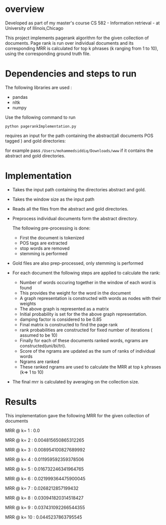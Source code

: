 # overview

Developed as part of my master's course CS 582 - Information retrieval - at University of Illinois,Chicago

This project implements pagerank algorithm for the given collection of documents. 
Page rank is run over individual documents and its corresponding MRR is calculated for top k phrases (k ranging from 1 to 10), using the corresponding ground truth file.


# Dependencies and steps to run

The following libraries are used :

- pandas
- nltk
- numpy

Use the following command to run

`python pagerankImplementation.py`

requires an input for the path containing the abstract(all documents POS tagged ) and gold directories:

for example pass `/Users/mohammedsiddiq/Downloads/www` if it contains the abstract and gold directories.

# Implementation

- Takes the input path containing the directories abstract and gold.
- Takes the window size as the input path
- Reads all the files from the abstract and gold directories.
- Preprocess individual documents form the abstract directory.
  
  The following pre-processing is done:
  
  - First the document is tokenized
  - POS tags are extracted
  - stop words are removed
  - stemming is performed
  
- Gold files are also prep-processed, only stemming is performed

- For each document the following steps are applied to calculate the rank:
   
    - Number of words occuring together in the window of each word is found
    - This provides the weight for the word in the document
    - A graph representation is constructed with words as nodes with their weights
    - The above graph is represented as a matrix
    - Initial probability is set for the the above graph representation.
    - damping factor is considered to be 0.85
    - Final matrix is constructed to find the page rank
    - rank probabilities are constructed for fixed number of iterations ( assumed to be 10)
    - Finally for each of these documents ranked words, ngrams are constructed(uni/bi/tri).
    - Score of the ngrams are updated as the sum of ranks of individual words
    - Ngrams are ranked
    - These ranked ngrams are used to calculate the MRR at top k phrases (k=> 1 to 10)
    
- The final mrr is calculated by averaging on the collection size.

# Results

This implementation gave the following MRR for the given collection of documents

 MRR @ k= 1  :  0.0
 
 MRR @ k= 2  :  0.004815650865312265
 
 MRR @ k= 3  :  0.008954100827689992
 
 MRR @ k= 4 :   0.011959592359378506
 
 MRR @ k= 5  :  0.016732246341964765
 
 MRR @ k= 6  :  0.021999364475900045
 
 MRR @ k= 7  :  0.0268212857199432
 
 MRR @ k= 8  :  0.030941820314518427
 
 MRR @ k= 9  :  0.037431092266544355
 
 MRR @ k= 10 :  0.0445237863795545


